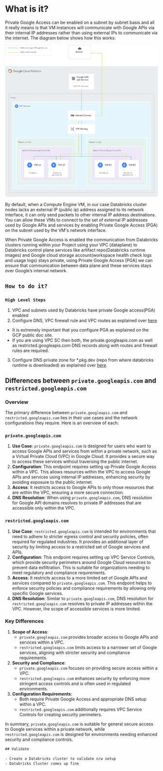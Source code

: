 # What is it?

Private Google Access can be enabled on a subnet by subnet basis and all it really means is that VM instances will communicate with Google APIs via their internal IP addresses rather than using external IPs to communicate via the internet. The diagram below shows how this works:

![](./../images/pvt-goog-access.png)

By default, when a Compute Engine VM, in our case Databricks cluster nodes lacks an external IP (public ip) address assigned to its network interface, it can only send packets to other internal IP address destinations. You can allow these VMs to connect to the set of external IP addresses used by Google APIs and services by enabling Private Google Access (PGA) on the subnet used by the VM's network interface.

When Private Google Access is enabled the communication from Databricks clusters running within your Project using your VPC (dataplane) to Databricks control plane services like artifact repo(Databricks runtime images) and Google cloud storage account(workspace health check logs and usage logs) stays private, using Private Google Access [PGA] we can ensure that communication between data plane and these services stays over Google’s internal network.

## `How to do it?`
### `High Level Steps`
1. VPC and subnets used by Databricks have private Google access(PGA) enabled
2. Configure DNS, VPC firewall rule and VPC routes as explained over [here](https://cloud.google.com/vpc/docs/configure-private-google-access)
  - It is extremely important that you configure PGA as explained on the GCP public doc site.
  - If you are using VPC SC then both, the private.googleapis.com as well as restricted.googleapis.com DNS records along with routes and firewall rules are required.
3. Configure DNS private zone for *.pkg.dev (repo from where databricks runtime is downloaded) as explained over [here](https://cloud.google.com/vpc/docs/configure-private-google-access). 

## Differences between `private.googleapis.com` and `restricted.googleapis.com`

### Overview
The primary difference between `private.googleapis.com` and `restricted.googleapis.com` lies in their use cases and the network configurations they require. Here is an overview of each:

### `private.googleapis.com`
1. **Use Case**: `private.googleapis.com` is designed for users who want to access Google APIs and services from within a private network, such as a Virtual Private Cloud (VPC) in Google Cloud. It provides a secure way to access these services without traversing the public internet.
2. **Configuration**: This endpoint requires setting up Private Google Access within a VPC. This allows resources within the VPC to access Google APIs and services using internal IP addresses, enhancing security by avoiding exposure to the public internet.
3. **Access**: It restricts access to Google APIs to only those resources that are within the VPC, ensuring a more secure connection.
4. **DNS Resolution**: When using `private.googleapis.com`, DNS resolution for Google API domains resolves to private IP addresses that are accessible only within the VPC.

### `restricted.googleapis.com`
1. **Use Case**: `restricted.googleapis.com` is intended for environments that need to adhere to stricter egress control and security policies, often required for regulated industries. It provides an additional layer of security by limiting access to a restricted set of Google services and APIs.
2. **Configuration**: This endpoint requires setting up VPC Service Controls, which provide security perimeters around Google Cloud resources to prevent data exfiltration. This is suitable for organizations needing to meet regulatory and compliance requirements.
3. **Access**: It restricts access to a more limited set of Google APIs and services compared to `private.googleapis.com`. This endpoint helps to enforce security policies and compliance requirements by allowing only specific Google services.
4. **DNS Resolution**: Similar to `private.googleapis.com`, DNS resolution for `restricted.googleapis.com` resolves to private IP addresses within the VPC. However, the scope of accessible services is more limited.

### Key Differences
1. **Scope of Access**:
   - `private.googleapis.com` provides broader access to Google APIs and services within a VPC.
   - `restricted.googleapis.com` limits access to a narrower set of Google services, aligning with stricter security and compliance requirements.
2. **Security and Compliance**:
   - `private.googleapis.com` focuses on providing secure access within a VPC.
   - `restricted.googleapis.com` enhances security by enforcing more stringent access controls and is often used in regulated environments.
3. **Configuration Requirements**:
   - Both require Private Google Access and appropriate DNS setup within a VPC.
   - `restricted.googleapis.com` additionally requires VPC Service Controls for creating security perimeters.

In summary, `private.googleapis.com` is suitable for general secure access to Google services within a private network, while `restricted.googleapis.com` is designed for environments needing enhanced security and compliance controls.
```
## Validate

- Create a Databricks cluster to validate n/w setup
- Databricks Cluster comes up fine